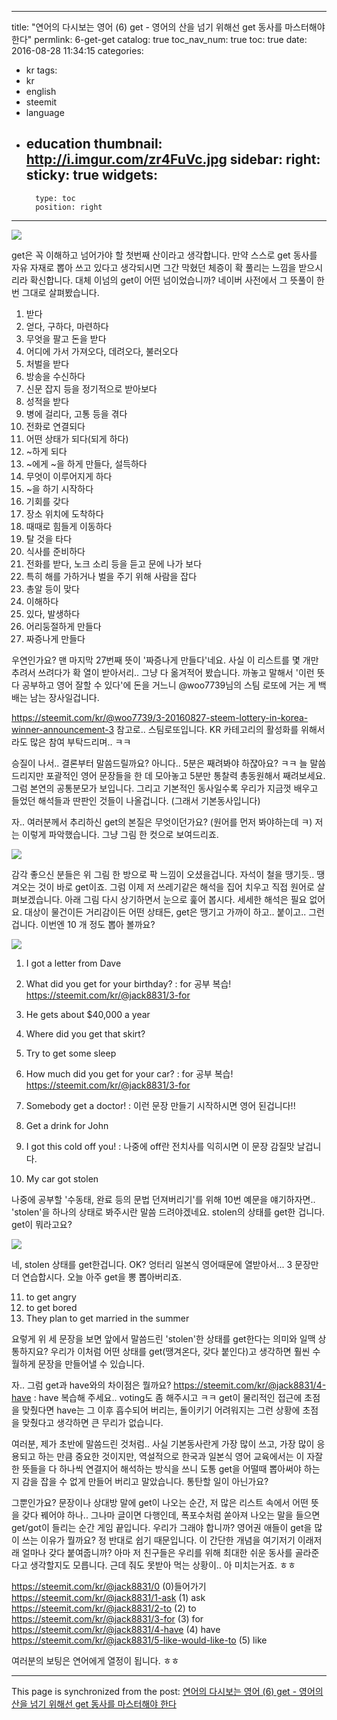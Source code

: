 
---
title: "연어의 다시보는 영어 (6) get - 영어의 산을 넘기 위해선 get 동사를 마스터해야 한다"
permlink: 6-get-get
catalog: true
toc_nav_num: true
toc: true
date: 2016-08-28 11:34:15
categories:
- kr
tags:
- kr
- english
- steemit
- language
- education
thumbnail: http://i.imgur.com/zr4FuVc.jpg
sidebar:
    right:
        sticky: true
widgets:
    -
        type: toc
        position: right
---


![](http://i.imgur.com/zr4FuVc.jpg)

get은 꼭 이해하고 넘어가야 할 첫번째 산이라고 생각합니다. 만약 스스로 get 동사를 자유 자재로 뽑아 쓰고 있다고 생각되시면 그간 막혔던 체증이 확 풀리는 느낌을 받으시리라 확신합니다. 대체 이넘의 get이 어떤 넘이었습니까? 네이버 사전에서 그 뜻풀이 한 번 그대로 살펴봤습니다.

1. 받다
2. 얻다, 구하다, 마련하다
3. 무엇을 팔고 돈을 받다
3. 어디에 가서 가져오다, 데려오다, 불러오다
4. 처벌을 받다
5. 방송을 수신하다
6. 신문 잡지 등을 정기적으로 받아보다
7. 성적을 받다
9. 병에 걸리다, 고통 등을 겪다
10. 전화로 연결되다
11. 어떤 상태가 되다(되게 하다)
12. ~하게 되다
13. ~에게 ~을 하게 만들다, 설득하다
14. 무엇이 이루어지게 하다
15. ~을 하기 시작하다
16. 기회를 갖다
17. 장소 위치에 도착하다
18. 때때로 힘들게 이동하다
19. 탈 것을 타다
20. 식사를 준비하다
21. 전화를 받다, 노크 소리 등을 듣고 문에 나가 보다
22. 특히 해를 가하거나 벌을 주기 위해 사람을 잡다
23. 총알 등이 맞다
24. 이해하다
25. 있다, 발생하다
26. 어리둥절하게 만들다
27. 짜증나게 만들다

우연인가요? 맨 마지막 27번째 뜻이 '짜증나게 만들다'네요. 사실 이 리스트를 몇 개만 추려서 쓰려다가 확 열이 받아서리.. 그냥 다 옮겨적어 봤습니다. 까놓고 말해서 '이런 뜻 다 공부하고 영어 잘할 수 있다'에 돈을 거느니 @woo7739님의 스팀 로또에 거는 게 백 배는 남는 장사일겁니다. 

https://steemit.com/kr/@woo7739/3-20160827-steem-lottery-in-korea-winner-announcement-3
참고로.. 스팀로또입니다. KR 카테고리의 활성화를 위해서라도 많은 참여 부탁드리며.. ㅋㅋ

승질이 나서.. 결론부터 말씀드릴까요? 아니다.. 5분은 째려봐야 하쟎아요? ㅋㅋ 늘 말씀드리지만 포괄적인 영어 문장들을 한 데 모아놓고 5분만 통찰력 총동원해서 째려보세요. 그럼 본연의 공통분모가 보입니다. 그리고 기본적인 동사일수록 우리가 지금껏 배우고 들었던 해석들과 딴판인 것들이 나올겁니다. (그래서 기본동사입니다)

자.. 여러분께서 추리하신 get의 본질은 무엇이던가요? (원어를 먼저 봐야하는데 ㅋ)
저는 이렇게 파악했습니다. 그냥 그림 한 컷으로 보여드리죠.

![](http://i.imgur.com/YM7uSF5.jpg)

감각 좋으신 분들은 위 그림 한 방으로 팍 느낌이 오셨을겁니다. 자석이 철을 땡기듯.. 땡겨오는 것이 바로 get이죠. 그럼 이제 저 쓰레기같은 해석을 집어 치우고 직접 원어로 살펴보겠습니다. 아래 그림 다시 상기하면서 눈으로 훑어 봅시다. 세세한 해석은 필요 없어요. 대상이 물건이든 거리감이든 어떤 상태든, get은 땡기고 가까이 하고.. 붙이고.. 그런겁니다. 이번엔 10 개 정도 뽑아 볼까요?

![](http://i.imgur.com/YM7uSF5.jpg)

1. I got a letter from Dave
2. What did you get for your birthday?   : for 공부 복습!   https://steemit.com/kr/@jack8831/3-for
3. He gets about $40,000 a year
4. Where did you get that skirt?
5. Try to get some sleep

6. How much did you get for your car?  : for 공부 복습!   https://steemit.com/kr/@jack8831/3-for
7. Somebody get a doctor!   : 이런 문장 만들기 시작하시면 영어 된겁니다!!
8. Get a drink for John
9. I got this cold off you!   : 나중에 off란 전치사를 익히시면 이 문장 감질맛 날겁니다.
10. My car got stolen 

나중에 공부할 '수동태, 완료 등의 문법 던져버리기'를 위해 10번 예문을 얘기하자면.. 'stolen'을 하나의 상태로 봐주시란 말씀 드려야겠네요. stolen의 상태를 get한 겁니다. get이 뭐라고요?

![](http://i.imgur.com/YM7uSF5.jpg)

네, stolen 상태를 get한겁니다. OK?
엉터리 일본식 영어때문에 열받아서... 3 문장만 더 연습합시다. 오늘 아주 get을 뽕 뽑아버리죠.

11. to get angry
12. to get bored
13. They plan to get married in the summer

요렇게 위 세 문장을 보면 앞에서 말씀드린 'stolen'한 상태를 get한다는 의미와 일맥 상통하지요? 우리가 이처럼 어떤 상태를 get(땡겨온다, 갖다 붙인다)고 생각하면 훨씬 수월하게 문장을 만들어낼 수 있습니다.

자.. 그럼 get과 have와의 차이점은 뭘까요?
https://steemit.com/kr/@jack8831/4-have  :  have 복습해 주세요.. voting도 좀 해주시고 ㅋㅋ
get이 물리적인 접근에 초점을 맞췄다면 have는 그 이후 흡수되어 버리는, 돌이키기 어려워지는 그런 상황에 초점을 맞췄다고 생각하면 큰 무리가 없습니다.

여러분, 제가 초반에 말씀드린 것처럼.. 사실 기본동사란게 가장 많이 쓰고, 가장 많이 응용되고 하는 만큼 중요한 것이지만, 역설적으로 한국과 일본식 영어 교육에서는 이 자잘한 뜻들을 다 하나씩 연결지어 해석하는 방식을 쓰니 도통 get을 어떨때 뽑아써야 하는지 감을 잡을 수 없게 만들어 버리고 말았습니다. 통탄할 일이 아닌가요?

그뿐인가요? 문장이나 상대방 말에 get이 나오는 순간, 저 많은 리스트 속에서 어떤 뜻을 갖다 꿰어야 하나.. 그나마 글이면 다행인데, 폭포수처럼 쏟아져 나오는 말을 들으면 get/got이 들리는 순간 게임 끝입니다. 우리가 그래야 합니까? 영어권 애들이 get을 많이 쓰는 이유가 뭘까요? 정 반대로 쉽기 때문입니다. 이 간단한 개념을 여기저기 이래저래 얼마나 갖다 붙여줍니까? 아마 저 친구들은 우리를 위해 최대한 쉬운 동사를 골라준다고 생각할지도 모릅니다. 근데 줘도 못받아 먹는 상황이.. 아 미치는거죠. ㅎㅎ

https://steemit.com/kr/@jack8831/0             (0)들어가기
https://steemit.com/kr/@jack8831/1-ask     (1) ask
https://steemit.com/kr/@jack8831/2-to       (2)  to
https://steemit.com/kr/@jack8831/3-for      (3) for
https://steemit.com/kr/@jack8831/4-have  (4) have
https://steemit.com/kr/@jack8831/5-like-would-like-to  (5) like

여러분의 보팅은 연어에게 열정이 됩니다. ㅎㅎ

- - -

This page is synchronized from the post: [연어의 다시보는 영어 (6) get - 영어의 산을 넘기 위해선 get 동사를 마스터해야 한다](https://steemit.com/@jack8831/6-get-get)
